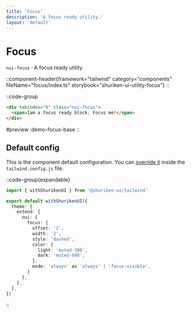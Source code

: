 ```yaml
---
title: 'Focus'
description: 'A focus ready utility.'
layout: 'default'
---
```


# Focus

`nui-focus` · A focus ready utility.

::component-header{framework="tailwind" category="components" fileName="focus/index.ts" storybook="shuriken-ui-utility-focus"}
::

::code-group

```html [demo-focus-base.html]
<div tabindex="0" class="nui-focus">
  <span>Iam a focus ready block. Focus me!</span>
</div>
```

#preview
:demo-focus-base
::

## Default config

This is the component default configuration. You can [override it](/docs/tailwind/theming/configuration) inside the `tailwind.config.js` file.

::code-group{expandable}

```ts [tailwind.config.ts]
import { withShurikenUI } from '@shuriken-ui/tailwind'

export default withShurikenUI({
  theme: {
    extend: {
      nui: {
        focus: {
          offset: '2',
          width: '2',
          style: 'dashed',
          color: {
            light: 'muted-300',
            dark: 'muted-600',
          },
          mode: 'always' as 'always' | 'focus-visible',
        }
      },
    },
  },
})
```
::